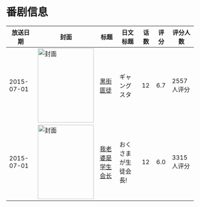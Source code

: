 # 番剧信息

|放送日期|封面|标题|日文标题|话数|评分|评分人数|
|---|---|---|---|---|---|---|
|2015-07-01|<img src="https://lain.bgm.tv/pic/cover/c/d5/b2/107957_U9rbN.jpg" alt="封面" style="width:150px;height:200px;object-fit:cover;">|[黑街匪徒](https://bangumi.tv/subject/107957)|ギャングスタ|12|6.7|2557人评分|
|2015-07-01|<img src="https://lain.bgm.tv/pic/cover/c/c3/49/119889_191zj.jpg" alt="封面" style="width:150px;height:200px;object-fit:cover;">|[我老婆是学生会长](https://bangumi.tv/subject/119889)|おくさまが生徒会長!|12|6.0|3315人评分|
